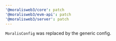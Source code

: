 ```yaml
---
'@moralisweb3/core': patch
'@moralisweb3/evm-api': patch
'@moralisweb3/server': patch
---
```


`MoralisConfig` was replaced by the generic config.
